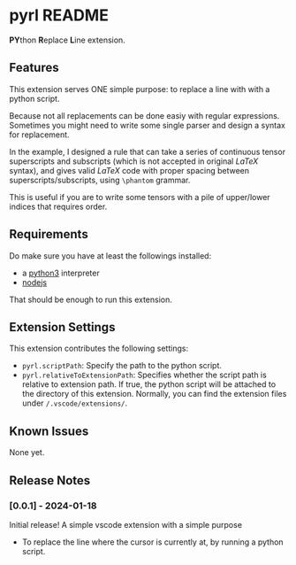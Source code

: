 # pyrl README

**PY**thon **R**eplace **L**ine extension.


## Features

This extension serves ONE simple purpose: 
to replace a line with with a python script.


Because not all replacements can be done easiy with regular expressions.
Sometimes you might need to write some single parser and design a syntax
for replacement.

In the example, I designed a rule that can take a series of continuous
tensor superscripts and subscripts (which is not accepted in
original $LaTeX$ syntax), and gives valid $LaTeX$ code with proper 
spacing between superscripts/subscripts,
using `\phantom` grammar.

This is useful if you are to write some tensors with a pile of upper/lower indices that requires order.

## Requirements

Do make sure you have at least the followings installed:
- a [python3](https://www.python.org/) interpreter
- [nodejs](https://nodejs.org/en)

That should be enough to run this extension.

## Extension Settings

This extension contributes the following settings:

- `pyrl.scriptPath`: Specify the path to the python script.
- `pyrl.relativeToExtensionPath`: Specifies whether the script path is relative to extension path. If true, the python script will be attached to the directory of this extension. Normally, you can find the extension files under `/.vscode/extensions/`.

## Known Issues

None yet.

## Release Notes

### [0.0.1] - 2024-01-18
Initial release! 
A simple vscode extension with a simple purpose
- To replace the line where the cursor is currently at, by running a python script.